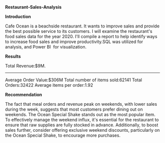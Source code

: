 **Restaurant-Sales-Analysis**

**Introduction**


Cafe Ocean is a beachside restaurant. It wants to improve sales and provide the best possible service to its customers. I will examine the restaurant's food sales data for the year 2020. I'll compile a report to help identify ways to increase food sales and improve productivity.SQL was utilized for analysis, and Power BI  for visualization. 

**Results**

Total Revenue:$9M.
** **
Average Order Value:$306M
Total number of items sold:62141
Total Orders:32422
Average items per order:1.92

**Recommendation**

The fact that meal orders and revenue peak on weekends, with lower sales during the week, suggests that most customers prefer dining out on weekends. The Ocean Special Shake stands out as the most popular item. To effectively manage the weekend influx, it's essential for the restaurant to ensure that raw supplies are fully stocked in advance. Additionally, to boost sales further, consider offering exclusive weekend discounts, particularly on the Ocean Special Shake, to encourage more purchases.






